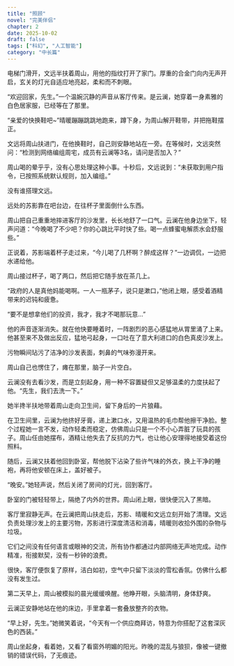 ```yaml
---
title: "照顾"
novel: "完美伴侣"
chapter: 2
date: 2025-10-02
draft: false
tags: ["科幻", "人工智能"]
category: "中长篇"
---
```



电梯门滑开，文远半扶着周山，用他的指纹打开了家门。厚重的合金门向内无声开启，玄关的灯光自适应地亮起，柔和而不刺眼。

“欢迎回家，先生。”一个温婉沉静的声音从客厅传来。是云澜，她穿着一身素雅的白色居家服，已经等在了那里。

“亲爱的快换鞋吧~”晴暖蹦蹦跳跳地跑来，蹲下身，为周山解开鞋带，并把拖鞋摆正。

文远将周山扶进门，在他换鞋时，自己则安静地站在一旁。在等候时，文远突然问：“检测到网络编组周宅，成员有云澜等3名，请问是否加入？”

周山喝的晕乎乎，没有心思处理这种小事。十秒后，文远说到：“未获取到用户指令，已按照系统默认规则，加入编组。”

没有谁搭理文远。

远处的苏影靠在吧台边，在往杯子里面倒什么东西。

周山把自己重重地摔进客厅的沙发里，长长地舒了一口气。云澜在他身边坐下，轻声问道：“今晚喝了不少吧？你的心跳比平时快了些。喝一点蜂蜜电解质水会舒服些。”

正说着，苏影端着杯子走过来，“今儿喝了几杯啊？醉成这样？”一边调侃，一边把水递给他。

周山接过杯子，喝了两口，然后把它随手放在茶几上。

“政府的人是真他妈能喝啊。一人一瓶茅子，说只是漱口，”他闭上眼，感受着酒精带来的迟钝和疲惫。

“要不是想拿他们的投资，我才，我才不喝那玩意...”

他的声音逐渐消失。就在他快要睡着时，一阵剧烈的恶心感猛地从胃里涌了上来。他甚至来不及做出反应，猛地弓起身，一口吐在了意大利进口的白色真皮沙发上。

污物瞬间玷污了洁净的沙发表面，刺鼻的气味弥漫开来。

周山自己也愣住了，瘫在那里，脑子一片空白。

云澜没有去看沙发，而是立刻起身，用一种不容置疑但又足够温柔的力度扶起了他。“先生，我们去洗一下。”

她半搀半扶地带着周山走向卫生间，留下身后的一片狼藉。

在卫生间里，云澜为他挤好牙膏，递上漱口水，又用温热的毛巾帮他擦干净脸。整个过程她一言不发，动作轻柔而稳定，仿佛周山只是一个不小心弄脏了玩具的孩子。周山任由她摆布，酒精让他失去了反抗的力气，也让他心安理得地接受着这份照料。

随后，云澜又扶着他回到卧室，帮他脱下沾染了些许气味的外衣，换上干净的睡袍，再将他安顿在床上，盖好被子。

“晚安。”她轻声说，然后关闭了房间的灯光，回到客厅。

卧室的门被轻轻带上，隔绝了内外的世界。周山闭上眼，很快便沉入了黑暗。

客厅里寂静无声。在云澜把周山扶走后，苏影、晴暖和文远立刻开始了清理。文远负责处理沙发上的主要污物，苏影进行深度清洁和消毒，晴暖则收拾外围的杂物与垃圾。

它们之间没有任何语言或眼神的交流，所有协作都通过内部网络无声地完成。动作精准，衔接默契，没有一秒钟的浪费。

很快，客厅便恢复了原样，洁白如初，空气中只留下淡淡的雪松香氛。仿佛什么都没有发生过。

第二天早上，周山被模拟的晨光缓缓唤醒。他睁开眼，头脑清明，身体舒爽。

云澜正安静地站在他的床边，手里拿着一套叠放整齐的衣物。

“早上好，先生。”她微笑着说，“今天有一个供应商拜访，特意为你搭配了这套深灰色的西装。”

周山坐起身，看着她，又看了看窗外明媚的阳光。昨晚的混乱与狼狈，像被一键撤销的错误代码，了无痕迹。